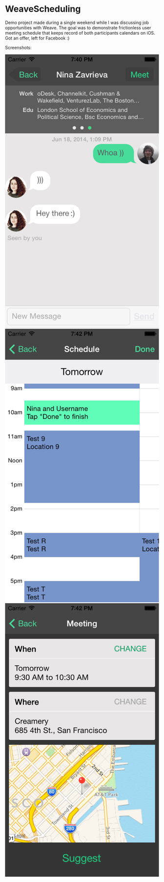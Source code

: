 WeaveScheduling
===============

Demo project made during a single weekend while I was discussing job opportunities with Weave. The goal was to demonstrate frictionless user meeting schedule that keeps record of both participants calendars on iOS. Got an offer, left for Facebook :)

Screenshots:

![Entry point](https://github.com/Shimbo/WeaveScheduling/blob/master/Screenshots/s1.png)
![Scheduling](https://github.com/Shimbo/WeaveScheduling/blob/master/Screenshots/s2.png)
![Approving suggestion](https://github.com/Shimbo/WeaveScheduling/blob/master/Screenshots/s3.png)
